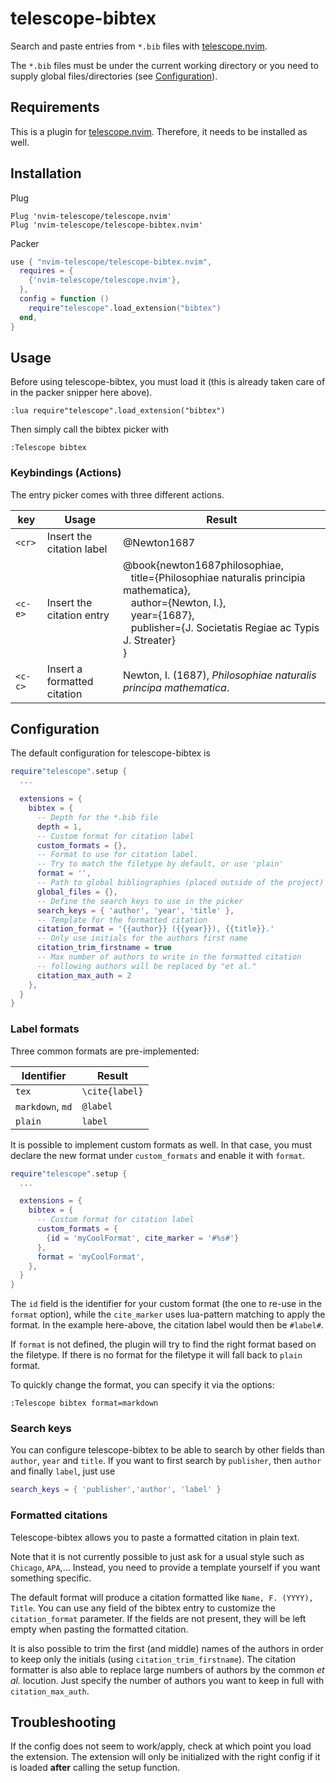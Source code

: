 # telescope-bibtex

Search and paste entries from `*.bib` files with [telescope.nvim](https://github.com/nvim-telescope).

The `*.bib` files must be under the current working directory or you need to supply global files/directories (see [Configuration](#configuration)).

## Requirements

This is a plugin for [telescope.nvim](https://github.com/nvim-telescope/telescope.nvim). Therefore, it needs to be installed as well.

## Installation

Plug

```vim
Plug 'nvim-telescope/telescope.nvim'
Plug 'nvim-telescope/telescope-bibtex.nvim'
```

Packer

```lua
use { "nvim-telescope/telescope-bibtex.nvim",
  requires = {
    {'nvim-telescope/telescope.nvim'},
  },
  config = function ()
    require"telescope".load_extension("bibtex")
  end,
}
```

## Usage

Before using telescope-bibtex, you must load it (this is already taken care of
in the packer snipper here above).

```vim
:lua require"telescope".load_extension("bibtex")
```

Then simply call the bibtex picker with

```vim
:Telescope bibtex
```

### Keybindings (Actions)

The entry picker comes with three different actions.

| key     | Usage                        | Result |
|---------|------------------------------|--------|
| `<cr>`  | Insert the citation label    |@Newton1687|
| `<c-e>` | Insert the citation entry    |@book{newton1687philosophiae,<br />&nbsp;&nbsp; title={Philosophiae naturalis principia mathematica},<br />&nbsp;&nbsp;  author={Newton, I.},<br />&nbsp;&nbsp;  year={1687},<br />&nbsp;&nbsp;  publisher={J. Societatis Regiae ac Typis J. Streater}<br />  }|
| `<c-c>` | Insert a formatted citation  | Newton, I. (1687), _Philosophiae naturalis principa mathematica_.|

## Configuration

The default configuration for telescope-bibtex is

```lua
require"telescope".setup {
  ...

  extensions = {
    bibtex = {
      -- Depth for the *.bib file
      depth = 1,
      -- Custom format for citation label
      custom_formats = {},
      -- Format to use for citation label.
      -- Try to match the filetype by default, or use 'plain'
      format = '',
      -- Path to global bibliographies (placed outside of the project)
      global_files = {},
      -- Define the search keys to use in the picker
      search_keys = { 'author', 'year', 'title' },
      -- Template for the formatted citation
      citation_format = '{{author}} ({{year}}), {{title}}.'
      -- Only use initials for the authors first name
      citation_trim_firstname = true
      -- Max number of authors to write in the formatted citation
      -- following authors will be replaced by "et al."
      citation_max_auth = 2
    },
  }
}
```

### Label formats

Three common formats are pre-implemented:

| Identifier        | Result         |
| ----------        | -------------- |
| `tex`             | `\cite{label}` |
| `markdown`, `md`  | `@label`       |
| `plain`           | `label`        |

It is possible to implement custom formats as well. In that case, you must
declare the new format under `custom_formats` and enable it with `format`.

```lua
require"telescope".setup {
  ...

  extensions = {
    bibtex = {
      -- Custom format for citation label
      custom_formats = {
        {id = 'myCoolFormat', cite_marker = '#%s#'}
      },
      format = 'myCoolFormat',
    },
  }
}
```

The `id` field is the identifier for your custom format (the one to re-use in
the `format` option), while the `cite_marker` uses lua-pattern matching to apply
the format.
In the example here-above, the citation label would then be `#label#`.

If `format` is not defined, the plugin will try to find the right format based
on the filetype. If there is no format for the filetype it will fall back to
`plain` format.

To quickly change the format, you can specify it via the options:

```
:Telescope bibtex format=markdown
```

### Search keys

You can configure telescope-bibtex to be able to search by other fields than
`author`, `year` and `title`. If you want to first search by `publisher`, then
`author` and finally `label`, just use

```lua
search_keys = { 'publisher','author', 'label' }
```

### Formatted citations

Telescope-bibtex allows you to paste a formatted citation in plain text.

Note that it is not currently possible to just ask for a usual style such as
`Chicago`, `APA`,...
Instead, you need to provide a template yourself if you want something specific.

The default format will produce a citation formatted like `Name, F. (YYYY),
Title`. You can use any field of the bibtex entry to customize the
`citation_format` parameter. If the fields are not present, they will be left
empty when pasting the formatted citation.

It is also possible to trim the first (and middle) names of the authors in order
to keep only the initials (using `citation_trim_firstname`). The citation
formatter is also able to replace large numbers of authors by the common _et
al._ locution. Just specify the number of authors you want to keep in full with
`citation_max_auth`.

## Troubleshooting

If the config does not seem to work/apply, check at which point you load the
extension. The extension will only be initialized with the right config if it is
loaded **after** calling the setup function.

